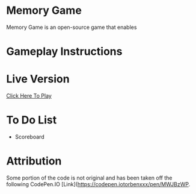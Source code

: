 # Memory Game

Memory Game is an open-source game that enables

# Gameplay Instructions


# Live Version

[Click Here To Play](https://martin-zurek.github.io/MemoryGame/)

# To Do List

* Scoreboard

# Attribution

Some portion of the code is not original and has been taken off the following CodePen.IO [Link](https://codepen.iotorbenxxx/pen/MWJBzWP.
